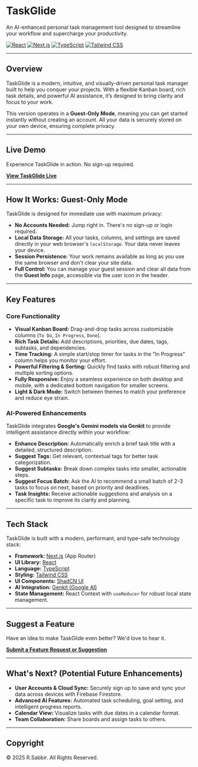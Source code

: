 # TaskGlide

An AI-enhanced personal task management tool designed to streamline your workflow and supercharge your productivity.

[![React](https://img.shields.io/badge/React-18-blue?logo=react&logoColor=61DAFB)](https://react.dev/) [![Next.js](https://img.shields.io/badge/Next.js-15-black?logo=next.js&logoColor=white)](https://nextjs.org/) [![TypeScript](https://img.shields.io/badge/TypeScript-5-blue?logo=typescript&logoColor=white)](https://www.typescriptlang.org/) [![Tailwind CSS](https://img.shields.io/badge/Tailwind_CSS-3-blue?logo=tailwindcss&logoColor=38B2AC)](https://tailwindcss.com/)

---

## Overview

TaskGlide is a modern, intuitive, and visually-driven personal task manager built to help you conquer your projects. With a flexible Kanban board, rich task details, and powerful AI assistance, it’s designed to bring clarity and focus to your work.

This version operates in a **Guest-Only Mode**, meaning you can get started instantly without creating an account. All your data is securely stored on your own device, ensuring complete privacy.

---

## Live Demo

Experience TaskGlide in action. No sign-up required.

**[View TaskGlide Live](https://task-glide.vercel.app/)**


---

## How It Works: Guest-Only Mode

TaskGlide is designed for immediate use with maximum privacy:

-   **No Accounts Needed:** Jump right in. There's no sign-up or login required.
-   **Local Data Storage:** All your tasks, columns, and settings are saved directly in your web browser's `localStorage`. Your data never leaves your device.
-   **Session Persistence:** Your work remains available as long as you use the same browser and don't clear your site data.
-   **Full Control:** You can manage your guest session and clear all data from the **Guest Info** page, accessible via the user icon in the header.

---

## Key Features

### Core Functionality
-   **Visual Kanban Board:** Drag-and-drop tasks across customizable columns (`To Do`, `In Progress`, `Done`).
-   **Rich Task Details:** Add descriptions, priorities, due dates, tags, subtasks, and dependencies.
-   **Time Tracking:** A simple start/stop timer for tasks in the "In Progress" column helps you monitor your effort.
-   **Powerful Filtering & Sorting:** Quickly find tasks with robust filtering and multiple sorting options.
-   **Fully Responsive:** Enjoy a seamless experience on both desktop and mobile, with a dedicated bottom navigation for smaller screens.
-   **Light & Dark Mode:** Switch between themes to match your preference and reduce eye strain.

### AI-Powered Enhancements
TaskGlide integrates **Google's Gemini models via Genkit** to provide intelligent assistance directly within your workflow:

-   **Enhance Description:** Automatically enrich a brief task title with a detailed, structured description.
-   **Suggest Tags:** Get relevant, contextual tags for better task categorization.
-   **Suggest Subtasks:** Break down complex tasks into smaller, actionable steps.
-   **Suggest Focus Batch:** Ask the AI to recommend a small batch of 2-3 tasks to focus on next, based on priority and deadlines.
-   **Task Insights:** Receive actionable suggestions and analysis on a specific task to improve its clarity and planning.

---

## Tech Stack

TaskGlide is built with a modern, performant, and type-safe technology stack:

-   **Framework:** [Next.js](https://nextjs.org/) (App Router)
-   **UI Library:** [React](https://reactjs.org/)
-   **Language:** [TypeScript](https://www.typescriptlang.org/)
-   **Styling:** [Tailwind CSS](https://tailwindcss.com/)
-   **UI Components:** [ShadCN UI](https://ui.shadcn.com/)
-   **AI Integration:** [Genkit (Google AI)](https://firebase.google.com/docs/genkit)
-   **State Management:** React Context with `useReducer` for robust local state management.

---

## Suggest a Feature

Have an idea to make TaskGlide even better? We'd love to hear it.

**[Submit a Feature Request or Suggestion](https://task-glide.vercel.app/feature-request)**

---

## What's Next? (Potential Future Enhancements)

-   **User Accounts & Cloud Sync:** Securely sign up to save and sync your data across devices with Firebase Firestore.
-   **Advanced AI Features:** Automated task scheduling, goal setting, and intelligent progress reports.
-   **Calendar View:** Visualize tasks with due dates in a calendar format.
-   **Team Collaboration:** Share boards and assign tasks to others.

---

## Copyright

&copy; 2025 R.Sabbir. All Rights Reserved.
